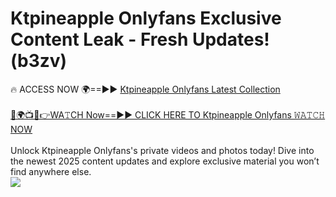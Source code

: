 # Ktpineapple Onlyfans Exclusive Content Leak - Fresh Updates! (b3zv)

🔥 ACCESS NOW 🌍==►► <a href="https://tinyurl.com/kvy9nzfs" rel="nofollow">Ktpineapple Onlyfans Latest Collection</a>
<br><br>
[🔴🌍📺📱👉WA𝚃CH Now==►► CLICK HERE TO Ktpineapple Onlyfans 𝚆𝙰𝚃𝙲𝙷 NOW](https://tinyurl.com/kvy9nzfs)
<br><br>
Unlock Ktpineapple Onlyfans's private videos and photos today! Dive into the newest 2025 content updates and explore exclusive material you won’t find anywhere else.
<br>
<a href="https://tinyurl.com/kvy9nzfs" rel="nofollow" data-target="animated-image.originalLink"><img src="https://camo.githubusercontent.com/8a4f000d20f83aca3bf7ec5f350d767afa0574a8a352519fd8cfa583a6f93a33/68747470733a2f2f692e696d6775722e636f6d2f644a486b345a712e676966" data-canonical-src="https://i.imgur.com/dJHk4Zq.gif" style="max-width: 100%; display: inline-block;" data-target="animated-image.originalImage"></a>
<br>

